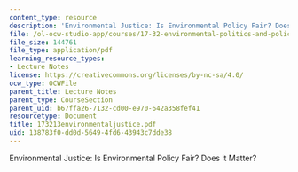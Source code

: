 ```yaml
---
content_type: resource
description: 'Environmental Justice: Is Environmental Policy Fair? Does it Matter?'
file: /ol-ocw-studio-app/courses/17-32-environmental-politics-and-policy-spring-2003/138783f0dd0d56494fd643943c7dde38_173213environmentaljustice.pdf
file_size: 144761
file_type: application/pdf
learning_resource_types:
- Lecture Notes
license: https://creativecommons.org/licenses/by-nc-sa/4.0/
ocw_type: OCWFile
parent_title: Lecture Notes
parent_type: CourseSection
parent_uid: b67ffa26-7132-cd00-e970-642a358fef41
resourcetype: Document
title: 173213environmentaljustice.pdf
uid: 138783f0-dd0d-5649-4fd6-43943c7dde38
---
```

Environmental Justice: Is Environmental Policy Fair? Does it Matter?